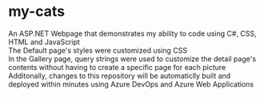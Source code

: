 # my-cats
An ASP.NET Webpage that demonstrates my ability to code using C#, CSS, HTML and JavaScript <br />
The Default page's styles were customized using CSS<br />
In the Gallery page, query strings were used to customize the detail page's contents without having to create a specific page for each picture<br />
Additonally, changes to this repository will be automaticlly built and deployed within minutes using Azure DevOps and Azure Web   Applications
